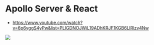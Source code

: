 # Apollo Server & React 

- https://www.youtube.com/watch?v=6p6yggS4yPw&list=PLIGDNOJWiL19ADhKRJF1KGB6LlRlzv4Nw

![](https://i.ytimg.com/vi/Gyz8WO7ZNzQ/maxresdefault.jpg)
